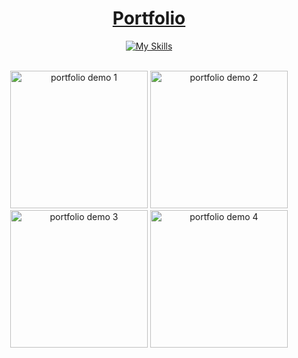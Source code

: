 <div>
  
  <h1 align="center"><a href="https://www.bk-dev.fr" target="_blank">Portfolio</a></h1>

  <div align="center">
      <!--
      <a href="https://www.w3.org/html/" target="_blank" rel="noreferrer"> <img src="https://raw.githubusercontent.com/devicons/devicon/master/icons/html5/html5-original-wordmark.svg" alt="html5" width="40" height="40"/> </a>
      <a href="https://www.w3schools.com/css/" target="_blank" rel="noreferrer"> <img src="https://raw.githubusercontent.com/devicons/devicon/master/icons/css3/css3-original-wordmark.svg" alt="css3" width="40" height="40"/> </a>
      <a href="https://developer.mozilla.org/en-US/docs/Web/JavaScript" target="_blank" rel="noreferrer"> <img src="https://raw.githubusercontent.com/devicons/devicon/master/icons/javascript/javascript-original.svg" alt="javascript" width="40" height="40"/> </a>
      -->
    
  [![My Skills](https://skillicons.dev/icons?i=html,css,js)](https://skillicons.dev)
  </div>

  </br>

  <!-- <div align="center">
    <img alt="Demo of my portfolio website" src="https://github.com/baku67/baku67/blob/main/redim50.webp" />
  </div> -->
  
  <div align="center">
    <!-- 
    <img width="220" alt="Mobile screenshot of my portfolio website" src="https://github.com/baku67/baku67/blob/main/portfolio1.png" />
    <img width="220" alt="Mobile screenshot of my portfolio website" src="https://github.com/baku67/baku67/blob/main/portfolio2.png" />
    <img width="220" alt="Mobile screenshot of my portfolio website" src="https://github.com/baku67/baku67/blob/main/portfolio3.png" />
    <img width="220" alt="Mobile screenshot of my portfolio website" src="https://github.com/baku67/baku67/blob/main/portfolio4.png" />
    -->

  <img width="220" alt="portfolio demo 1" src="https://github.com/baku67/baku67/blob/main/portfolio-1-redim.webp" />
  <img width="220" alt="portfolio demo 2" src="https://github.com/baku67/baku67/blob/main/portfolio-2.webp" />
  <img width="220" alt="portfolio demo 3" src="https://github.com/baku67/baku67/blob/main/portfolio-3-redim.webp" />
  <img width="220" alt="portfolio demo 4" src="https://github.com/baku67/baku67/blob/main/portfolio-4-redim.webp" />

    
  </div>
  
</div>